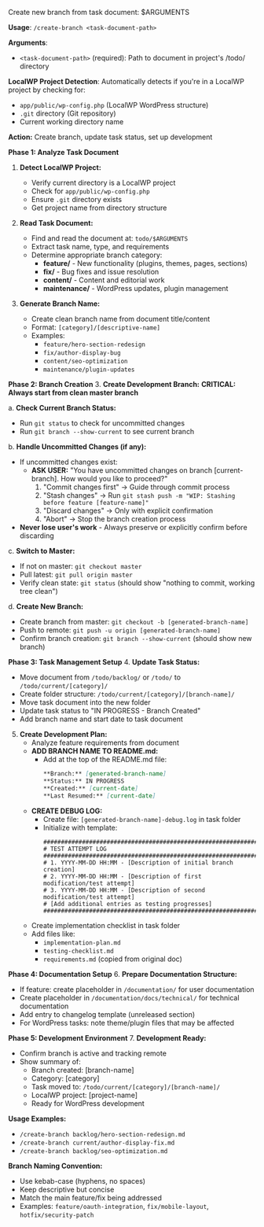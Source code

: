 Create new branch from task document: $ARGUMENTS

**Usage**: `/create-branch <task-document-path>`

**Arguments**:
- `<task-document-path>` (required): Path to document in project's /todo/ directory

**LocalWP Project Detection**: Automatically detects if you're in a LocalWP project by checking for:
- `app/public/wp-config.php` (LocalWP WordPress structure)
- `.git` directory (Git repository)
- Current working directory name

**Action:** Create branch, update task status, set up development

**Phase 1: Analyze Task Document**
1. **Detect LocalWP Project:**
   - Verify current directory is a LocalWP project
   - Check for `app/public/wp-config.php`
   - Ensure `.git` directory exists
   - Get project name from directory structure

2. **Read Task Document:**
   - Find and read the document at: `todo/$ARGUMENTS`
   - Extract task name, type, and requirements
   - Determine appropriate branch category:
     - **feature/** - New functionality (plugins, themes, pages, sections)
     - **fix/** - Bug fixes and issue resolution
     - **content/** - Content and editorial work
     - **maintenance/** - WordPress updates, plugin management

3. **Generate Branch Name:**
   - Create clean branch name from document title/content
   - Format: `[category]/[descriptive-name]`
   - Examples:
     - `feature/hero-section-redesign`
     - `fix/author-display-bug`
     - `content/seo-optimization`
     - `maintenance/plugin-updates`

**Phase 2: Branch Creation**
3. **Create Development Branch:**
   **CRITICAL: Always start from clean master branch**
   
   a. **Check Current Branch Status:**
   - Run `git status` to check for uncommitted changes
   - Run `git branch --show-current` to see current branch
   
   b. **Handle Uncommitted Changes (if any):**
   - If uncommitted changes exist:
     - **ASK USER:** "You have uncommitted changes on branch [current-branch]. How would you like to proceed?"
       1. "Commit changes first" → Guide through commit process
       2. "Stash changes" → Run `git stash push -m "WIP: Stashing before feature [feature-name]"`
       3. "Discard changes" → Only with explicit confirmation
       4. "Abort" → Stop the branch creation process
   - **Never lose user's work** - Always preserve or explicitly confirm before discarding
   
   c. **Switch to Master:**
   - If not on master: `git checkout master`
   - Pull latest: `git pull origin master`
   - Verify clean state: `git status` (should show "nothing to commit, working tree clean")
   
   d. **Create New Branch:**
   - Create branch from master: `git checkout -b [generated-branch-name]`
   - Push to remote: `git push -u origin [generated-branch-name]`
   - Confirm branch creation: `git branch --show-current` (should show new branch)

**Phase 3: Task Management Setup**
4. **Update Task Status:**
   - Move document from `/todo/backlog/` or `/todo/` to `/todo/current/[category]/`
   - Create folder structure: `/todo/current/[category]/[branch-name]/`
   - Move task document into the new folder
   - Update task status to "IN PROGRESS - Branch Created"
   - Add branch name and start date to task document

5. **Create Development Plan:**
   - Analyze feature requirements from document
   - **ADD BRANCH NAME TO README.md:**
     - Add at the top of the README.md file:
       ```markdown
       **Branch:** [generated-branch-name]
       **Status:** IN PROGRESS
       **Created:** [current-date]
       **Last Resumed:** [current-date]
       ```
   - **CREATE DEBUG LOG:**
     - Create file: `[generated-branch-name]-debug.log` in task folder
     - Initialize with template:
       ```
       ##############################################################################
       # TEST ATTEMPT LOG
       ##############################################################################
       # 1. YYYY-MM-DD HH:MM - [Description of initial branch creation]
       # 2. YYYY-MM-DD HH:MM - [Description of first modification/test attempt]
       # 3. YYYY-MM-DD HH:MM - [Description of second modification/test attempt]
       # [Add additional entries as testing progresses]
       ##############################################################################
       ```
   - Create implementation checklist in task folder
   - Add files like:
     - `implementation-plan.md`
     - `testing-checklist.md`
     - `requirements.md` (copied from original doc)

**Phase 4: Documentation Setup**
6. **Prepare Documentation Structure:**
   - If feature: create placeholder in `/documentation/` for user documentation
   - Create placeholder in `/documentation/docs/technical/` for technical documentation
   - Add entry to changelog template (unreleased section)
   - For WordPress tasks: note theme/plugin files that may be affected

**Phase 5: Development Environment**
7. **Development Ready:**
   - Confirm branch is active and tracking remote
   - Show summary of:
     - Branch created: [branch-name]
     - Category: [category]
     - Task moved to: `/todo/current/[category]/[branch-name]/`
     - LocalWP project: [project-name]
     - Ready for WordPress development

**Usage Examples:**
- `/create-branch backlog/hero-section-redesign.md`
- `/create-branch current/author-display-fix.md`
- `/create-branch backlog/seo-optimization.md`

**Branch Naming Convention:**
- Use kebab-case (hyphens, no spaces)
- Keep descriptive but concise
- Match the main feature/fix being addressed
- Examples: `feature/oauth-integration`, `fix/mobile-layout`, `hotfix/security-patch`